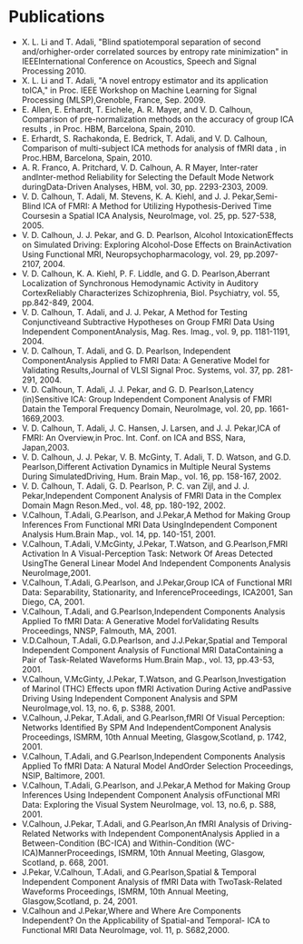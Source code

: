 # Publications
- X. L. Li and T. Adali, "Blind spatiotemporal separation of second and/orhigher-order correlated sources by entropy rate minimization" in IEEEInternational Conference on Acoustics, Speech and Signal Processing 2010.
- X. L. Li and T. Adali, "A novel entropy estimator and its application toICA," in Proc. IEEE Workshop on Machine Learning for Signal Processing (MLSP),Grenoble, France, Sep. 2009.
- E. Allen, E. Erhardt, T. Eichele, A. R. Mayer, and V. D. Calhoun, Comparison of pre-normalization methods on the accuracy of group ICA results , in Proc. HBM, Barcelona, Spain, 2010.
- E. Erhardt, S. Rachakonda, E. Bedrick, T. Adali, and V. D. Calhoun, Comparison of multi-subject ICA methods for analysis of fMRI data , in Proc.HBM, Barcelona, Spain, 2010.
- A. R. Franco, A. Pritchard, V. D. Calhoun, A. R Mayer, Inter-rater andInter-method Reliability for Selecting the Default Mode Network duringData-Driven Analyses, HBM, vol. 30, pp. 2293-2303, 2009.
- V. D. Calhoun, T. Adali, M. Stevens, K. A. Kiehl, and J. J. Pekar,Semi-Blind ICA of FMRI: A Method for Utilizing Hypothesis-Derived Time Coursesin a Spatial ICA Analysis, NeuroImage, vol. 25, pp. 527-538, 2005.
- V. D. Calhoun, J. J. Pekar, and G. D. Pearlson, Alcohol IntoxicationEffects on Simulated Driving: Exploring Alcohol-Dose Effects on BrainActivation Using Functional MRI, Neuropsychopharmacology, vol. 29, pp.2097-2107, 2004.
- V. D. Calhoun, K. A. Kiehl, P. F. Liddle, and G. D. Pearlson,Aberrant Localization of Synchronous Hemodynamic Activity in Auditory CortexReliably Characterizes Schizophrenia, Biol. Psychiatry, vol. 55, pp.842-849, 2004.
- V. D. Calhoun, T. Adali, and J. J. Pekar, A Method for Testing Conjunctiveand Subtractive Hypotheses on Group FMRI Data Using Independent ComponentAnalysis, Mag. Res. Imag., vol. 9, pp. 1181-1191, 2004.
- V. D. Calhoun, T. Adali, and G. D. Pearlson, Independent ComponentAnalysis Applied to FMRI Data: A Generative Model for Validating Results,Journal of VLSI Signal Proc. Systems, vol. 37, pp. 281-291, 2004.
- V. D. Calhoun, T. Adali, J. J. Pekar, and G. D. Pearlson,Latency (in)Sensitive ICA: Group Independent Component Analysis of FMRI Datain the Temporal Frequency Domain, NeuroImage, vol. 20, pp. 1661-1669,2003.
- V. D. Calhoun, T. Adali, J. C. Hansen, J. Larsen, and J. J. Pekar,ICA of FMRI: An Overview,in Proc. Int. Conf. on ICA and BSS, Nara, Japan,2003.
- V. D. Calhoun, J. J. Pekar, V. B. McGinty, T. Adali, T. D. Watson, and G.D. Pearlson,Different Activation Dynamics in Multiple Neural Systems During SimulatedDriving, Hum. Brain Map., vol. 16, pp. 158-167, 2002.
- V. D. Calhoun, T. Adali, G. D. Pearlson, P. C. van Zijl, and J. J. Pekar,Independent Component Analysis of FMRI Data in the Complex Domain Magn Reson.Med., vol. 48, pp. 180-192, 2002.
- V.Calhoun, T.Adali, G.Pearlson, and J.Pekar,A Method for Making Group Inferences From Functional MRI Data UsingIndependent Component Analysis Hum.Brain Map., vol. 14, pp. 140-151, 2001.
- V.Calhoun, T.Adali, V.McGinty, J.Pekar, T.Watson, and G.Pearlson,FMRI Activation In A Visual-Perception Task: Network Of Areas Detected UsingThe General Linear Model And Independent Components Analysis NeuroImage,2001.
- V.Calhoun, T.Adali, G.Pearlson, and J.Pekar,Group ICA of Functional MRI Data: Separability, Stationarity, and InferenceProceedings, ICA2001, San Diego, CA, 2001.
- V.Calhoun, T.Adali, and G.Pearlson,Independent Components Analysis Applied To fMRI Data: A Generative Model forValidating Results Proceedings, NNSP, Falmouth, MA, 2001.
- V.D.Calhoun, T.Adali, G.D.Pearlson, and J.J.Pekar,Spatial and Temporal Independent Component Analysis of Functional MRI DataContaining a Pair of Task-Related Waveforms Hum.Brain Map., vol. 13, pp.43-53, 2001.
- V.Calhoun, V.McGinty, J.Pekar, T.Watson, and G.Pearlson,Investigation of Marinol (THC) Effects upon fMRI Activation During Active andPassive Driving Using Independent Component Analysis and SPM NeuroImage,vol. 13, no. 6, p. S388, 2001.
- V.Calhoun, J.Pekar, T.Adali, and G.Pearlson,fMRI Of Visual Perception: Networks Identified By SPM And IndependentComponent Analysis Proceedings, ISMRM, 10th Annual Meeting, Glasgow,Scotland, p. 1742, 2001.
- V.Calhoun, T.Adali, and G.Pearlson,Independent Components Analysis Applied To fMRI Data: A Natural Model AndOrder Selection Proceedings, NSIP, Baltimore, 2001.
- V.Calhoun, T.Adali, G.Pearlson, and J.Pekar,A Method for Making Group Inferences Using Independent Component Analysis ofFunctional MRI Data: Exploring the Visual System NeuroImage, vol. 13, no.6, p. S88, 2001.
- V.Calhoun, J.Pekar, T.Adali, and G.Pearlson,An fMRI Analysis of Driving-Related Networks with Independent ComponentAnalysis Applied in a Between-Condition (BC-ICA) and Within-Condition (WC-ICA)MannerProceedings, ISMRM, 10th Annual Meeting, Glasgow, Scotland, p. 668, 2001.
- J.Pekar, V.Calhoun, T.Adali, and G.Pearlson,Spatial & Temporal Independent Component Analysis of fMRI Data with TwoTask-Related Waveforms Proceedings, ISMRM, 10th Annual Meeting, Glasgow,Scotland, p. 24, 2001.
- V.Calhoun and J.Pekar,Where and Where Are Components Independent? On the Applicability of Spatial-and Temporal- ICA to Functional MRI Data NeuroImage, vol. 11, p. S682,2000.
